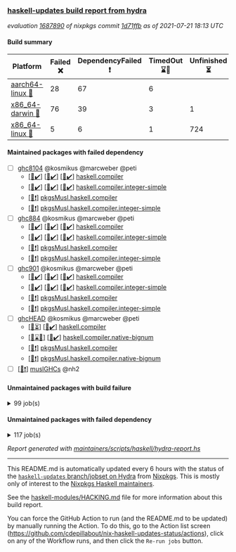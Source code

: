 ### [haskell-updates build report from hydra](https://hydra.nixos.org/jobset/nixpkgs/haskell-updates)
*evaluation [1687890](https://hydra.nixos.org/eval/1687890) of nixpkgs commit [1d71ffb](https://github.com/NixOS/nixpkgs/commits/1d71ffb1099d4fc45c5ebc5bacbf2f863c526dc8) as of 2021-07-21 18:13 UTC*
#### Build summary

 | Platform | Failed :x: | DependencyFailed :heavy_exclamation_mark: | TimedOut :hourglass::no_entry_sign: | Unfinished :hourglass_flowing_sand: | Success :heavy_check_mark: | 
 | --- | --- | --- | --- | --- | --- | 
 | [aarch64-linux :iphone:](https://hydra.nixos.org/eval/1687890?filter=.aarch64-linux) | 28 | 67 | 6 |  | 6575 | 
 | [x86_64-darwin :apple:](https://hydra.nixos.org/eval/1687890?filter=.x86_64-darwin) | 76 | 39 | 3 | 1 | 6513 | 
 | [x86_64-linux :penguin:](https://hydra.nixos.org/eval/1687890?filter=.x86_64-linux) | 5 | 6 | 1 | 724 | 5994 | 
#### Maintained packages with failed dependency
- [ ] [ghc8104](https://hydra.nixos.org/eval/1687890?filter=ghc8104) @kosmikus @marcweber @peti
  - [[:iphone::heavy_check_mark:]](https://hydra.nixos.org/build/148247291) [[:apple::heavy_check_mark:]](https://hydra.nixos.org/build/148232712) [[:penguin::heavy_check_mark:]](https://hydra.nixos.org/build/148235471) [haskell.compiler](https://hydra.nixos.org/eval/1687890?filter=haskell.compiler.ghc8104)
  - [[:iphone::heavy_check_mark:]](https://hydra.nixos.org/build/148231596) [[:apple::heavy_check_mark:]](https://hydra.nixos.org/build/148228743) [[:penguin::heavy_check_mark:]](https://hydra.nixos.org/build/148228551) [haskell.compiler.integer-simple](https://hydra.nixos.org/eval/1687890?filter=haskell.compiler.integer-simple.ghc8104)
  -   [[:penguin::heavy_exclamation_mark:]](https://hydra.nixos.org/build/148234959) [pkgsMusl.haskell.compiler](https://hydra.nixos.org/eval/1687890?filter=pkgsMusl.haskell.compiler.ghc8104)
  -   [[:penguin::heavy_exclamation_mark:]](https://hydra.nixos.org/build/148241699) [pkgsMusl.haskell.compiler.integer-simple](https://hydra.nixos.org/eval/1687890?filter=pkgsMusl.haskell.compiler.integer-simple.ghc8104)
- [ ] [ghc884](https://hydra.nixos.org/eval/1687890?filter=ghc884) @kosmikus @marcweber @peti
  - [[:iphone::heavy_check_mark:]](https://hydra.nixos.org/build/148240713) [[:apple::heavy_check_mark:]](https://hydra.nixos.org/build/148239757) [[:penguin::heavy_check_mark:]](https://hydra.nixos.org/build/148231406) [haskell.compiler](https://hydra.nixos.org/eval/1687890?filter=haskell.compiler.ghc884)
  - [[:iphone::heavy_check_mark:]](https://hydra.nixos.org/build/148240955) [[:apple::heavy_check_mark:]](https://hydra.nixos.org/build/148237372) [[:penguin::heavy_check_mark:]](https://hydra.nixos.org/build/148241749) [haskell.compiler.integer-simple](https://hydra.nixos.org/eval/1687890?filter=haskell.compiler.integer-simple.ghc884)
  -   [[:penguin::heavy_exclamation_mark:]](https://hydra.nixos.org/build/148230480) [pkgsMusl.haskell.compiler](https://hydra.nixos.org/eval/1687890?filter=pkgsMusl.haskell.compiler.ghc884)
  -   [[:penguin::heavy_exclamation_mark:]](https://hydra.nixos.org/build/148245907) [pkgsMusl.haskell.compiler.integer-simple](https://hydra.nixos.org/eval/1687890?filter=pkgsMusl.haskell.compiler.integer-simple.ghc884)
- [ ] [ghc901](https://hydra.nixos.org/eval/1687890?filter=ghc901) @kosmikus @marcweber @peti
  - [[:iphone::heavy_check_mark:]](https://hydra.nixos.org/build/148236166) [[:apple::heavy_check_mark:]](https://hydra.nixos.org/build/148231710) [[:penguin::heavy_check_mark:]](https://hydra.nixos.org/build/148230663) [haskell.compiler](https://hydra.nixos.org/eval/1687890?filter=haskell.compiler.ghc901)
  - [[:iphone::heavy_check_mark:]](https://hydra.nixos.org/build/148231675) [[:apple::heavy_check_mark:]](https://hydra.nixos.org/build/148241715) [[:penguin::heavy_check_mark:]](https://hydra.nixos.org/build/148231417) [haskell.compiler.integer-simple](https://hydra.nixos.org/eval/1687890?filter=haskell.compiler.integer-simple.ghc901)
  -   [[:penguin::heavy_exclamation_mark:]](https://hydra.nixos.org/build/148239761) [pkgsMusl.haskell.compiler](https://hydra.nixos.org/eval/1687890?filter=pkgsMusl.haskell.compiler.ghc901)
  -   [[:penguin::heavy_exclamation_mark:]](https://hydra.nixos.org/build/148228467) [pkgsMusl.haskell.compiler.integer-simple](https://hydra.nixos.org/eval/1687890?filter=pkgsMusl.haskell.compiler.integer-simple.ghc901)
- [ ] [ghcHEAD](https://hydra.nixos.org/eval/1687890?filter=ghcHEAD) @kosmikus @marcweber @peti
  - [[:apple::hourglass_flowing_sand:]](https://hydra.nixos.org/build/148234967) [[:penguin::heavy_check_mark:]](https://hydra.nixos.org/build/148236695) [haskell.compiler](https://hydra.nixos.org/eval/1687890?filter=haskell.compiler.ghcHEAD)
  - [[:apple::hourglass::no_entry_sign:]](https://hydra.nixos.org/build/148246756) [[:penguin::heavy_check_mark:]](https://hydra.nixos.org/build/148229645) [haskell.compiler.native-bignum](https://hydra.nixos.org/eval/1687890?filter=haskell.compiler.native-bignum.ghcHEAD)
  -  [[:penguin::heavy_exclamation_mark:]](https://hydra.nixos.org/build/148239191) [pkgsMusl.haskell.compiler](https://hydra.nixos.org/eval/1687890?filter=pkgsMusl.haskell.compiler.ghcHEAD)
  -  [[:penguin::heavy_exclamation_mark:]](https://hydra.nixos.org/build/148232382) [pkgsMusl.haskell.compiler.native-bignum](https://hydra.nixos.org/eval/1687890?filter=pkgsMusl.haskell.compiler.native-bignum.ghcHEAD)
- [ ] [[:penguin::heavy_exclamation_mark:]](https://hydra.nixos.org/build/148235665) [muslGHCs](https://hydra.nixos.org/eval/1687890?filter=muslGHCs) @nh2
#### Unmaintained packages with build failure
<details><summary>99 job(s) </summary>

- [ ] [[:iphone::heavy_check_mark:]](https://hydra.nixos.org/build/148243821) [[:apple::x:]](https://hydra.nixos.org/build/148237998) [[:penguin::hourglass_flowing_sand:]](https://hydra.nixos.org/build/148244578) [haskellPackages.FractalArt](https://hydra.nixos.org/eval/1687890?filter=haskellPackages.FractalArt) 
- [ ] [[:iphone::heavy_check_mark:]](https://hydra.nixos.org/build/148237257) [[:apple::x:]](https://hydra.nixos.org/build/148235041) [[:penguin::heavy_check_mark:]](https://hydra.nixos.org/build/148241038) [haskellPackages.GLHUI](https://hydra.nixos.org/eval/1687890?filter=haskellPackages.GLHUI) 
- [ ] [[:iphone::x:]](https://hydra.nixos.org/build/148242278) [[:apple::heavy_check_mark:]](https://hydra.nixos.org/build/148231743) [[:penguin::heavy_check_mark:]](https://hydra.nixos.org/build/148233832) [haskellPackages.HQu](https://hydra.nixos.org/eval/1687890?filter=haskellPackages.HQu) 
- [ ] [[:iphone::x:]](https://hydra.nixos.org/build/148236807) [[:apple::heavy_check_mark:]](https://hydra.nixos.org/build/148235321) [[:penguin::heavy_check_mark:]](https://hydra.nixos.org/build/148236130) [haskellPackages.HsASA](https://hydra.nixos.org/eval/1687890?filter=haskellPackages.HsASA) 
- [ ] [[:iphone::heavy_check_mark:]](https://hydra.nixos.org/build/148238794) [[:apple::x:]](https://hydra.nixos.org/build/148229533) [[:penguin::heavy_check_mark:]](https://hydra.nixos.org/build/148233255) [haskellPackages.JuicyPixels-extra](https://hydra.nixos.org/eval/1687890?filter=haskellPackages.JuicyPixels-extra) 
- [ ] [[:iphone::x:]](https://hydra.nixos.org/build/148241996) [[:apple::heavy_check_mark:]](https://hydra.nixos.org/build/148238694) [[:penguin::heavy_check_mark:]](https://hydra.nixos.org/build/148246650) [haskellPackages.OrderedBits](https://hydra.nixos.org/eval/1687890?filter=haskellPackages.OrderedBits) 
- [ ] [[:iphone::heavy_check_mark:]](https://hydra.nixos.org/build/148240401) [[:apple::x:]](https://hydra.nixos.org/build/148242213) [[:penguin::heavy_check_mark:]](https://hydra.nixos.org/build/148233992) [haskellPackages.SDL-image](https://hydra.nixos.org/eval/1687890?filter=haskellPackages.SDL-image) 
- [ ] [[:iphone::heavy_check_mark:]](https://hydra.nixos.org/build/148235916) [[:apple::x:]](https://hydra.nixos.org/build/148245217) [[:penguin::heavy_check_mark:]](https://hydra.nixos.org/build/148228395) [haskellPackages.SDL-mixer](https://hydra.nixos.org/eval/1687890?filter=haskellPackages.SDL-mixer) 
- [ ] [[:iphone::heavy_check_mark:]](https://hydra.nixos.org/build/148238436) [[:apple::x:]](https://hydra.nixos.org/build/148242008) [[:penguin::heavy_check_mark:]](https://hydra.nixos.org/build/148240629) [haskellPackages.SDL-ttf](https://hydra.nixos.org/eval/1687890?filter=haskellPackages.SDL-ttf) 
- [ ] [[:iphone::x:]](https://hydra.nixos.org/build/148243733) [[:apple::heavy_check_mark:]](https://hydra.nixos.org/build/148228196) [[:penguin::heavy_check_mark:]](https://hydra.nixos.org/build/148239526) [haskellPackages.accelerate-llvm](https://hydra.nixos.org/eval/1687890?filter=haskellPackages.accelerate-llvm) 
- [ ] [[:iphone::heavy_check_mark:]](https://hydra.nixos.org/build/148227308) [[:apple::x:]](https://hydra.nixos.org/build/148232803) [[:penguin::heavy_check_mark:]](https://hydra.nixos.org/build/148242447) [haskellPackages.acid-state](https://hydra.nixos.org/eval/1687890?filter=haskellPackages.acid-state) 
- [ ] [[:iphone::heavy_check_mark:]](https://hydra.nixos.org/build/148242882) [[:apple::x:]](https://hydra.nixos.org/build/148232267) [[:penguin::heavy_check_mark:]](https://hydra.nixos.org/build/148229700) [haskellPackages.al](https://hydra.nixos.org/eval/1687890?filter=haskellPackages.al) 
- [ ] [[:iphone::heavy_check_mark:]](https://hydra.nixos.org/build/148232232) [[:apple::heavy_check_mark:]](https://hydra.nixos.org/build/148244579) [[:penguin::x:]](https://hydra.nixos.org/build/148243889) [haskellPackages.amazonka-ec2](https://hydra.nixos.org/eval/1687890?filter=haskellPackages.amazonka-ec2) 
- [ ] [[:iphone::heavy_check_mark:]](https://hydra.nixos.org/build/148231657) [[:apple::x:]](https://hydra.nixos.org/build/148233115) [[:penguin::heavy_check_mark:]](https://hydra.nixos.org/build/148234521) [haskellPackages.assoc-list](https://hydra.nixos.org/eval/1687890?filter=haskellPackages.assoc-list) 
- [ ] [[:iphone::heavy_check_mark:]](https://hydra.nixos.org/build/148234305) [[:apple::x:]](https://hydra.nixos.org/build/148234573) [[:penguin::heavy_check_mark:]](https://hydra.nixos.org/build/148232604) [haskellPackages.assoc-listlike](https://hydra.nixos.org/eval/1687890?filter=haskellPackages.assoc-listlike) 
- [ ] [[:iphone::heavy_check_mark:]](https://hydra.nixos.org/build/148233864) [[:apple::x:]](https://hydra.nixos.org/build/148243347) [[:penguin::heavy_check_mark:]](https://hydra.nixos.org/build/148243816) [haskellPackages.ats-format](https://hydra.nixos.org/eval/1687890?filter=haskellPackages.ats-format) 
- [ ] [[:iphone::heavy_check_mark:]](https://hydra.nixos.org/build/148240997) [[:apple::x:]](https://hydra.nixos.org/build/148245904) [[:penguin::heavy_check_mark:]](https://hydra.nixos.org/build/148243631) [haskellPackages.aws-cloudfront-signed-cookies](https://hydra.nixos.org/eval/1687890?filter=haskellPackages.aws-cloudfront-signed-cookies) 
- [ ] [[:iphone::x:]](https://hydra.nixos.org/build/148236763) [[:apple::heavy_check_mark:]](https://hydra.nixos.org/build/148228396) [[:penguin::heavy_check_mark:]](https://hydra.nixos.org/build/148237796) [haskellPackages.basic-cpuid](https://hydra.nixos.org/eval/1687890?filter=haskellPackages.basic-cpuid) 
- [ ] [[:iphone::heavy_check_mark:]](https://hydra.nixos.org/build/148236008) [[:apple::x:]](https://hydra.nixos.org/build/148237177) [[:penguin::heavy_check_mark:]](https://hydra.nixos.org/build/148246401) [haskellPackages.bindings-parport](https://hydra.nixos.org/eval/1687890?filter=haskellPackages.bindings-parport) 
- [ ] [[:iphone::heavy_check_mark:]](https://hydra.nixos.org/build/148244065) [[:apple::x:]](https://hydra.nixos.org/build/148227760) [[:penguin::heavy_check_mark:]](https://hydra.nixos.org/build/148232341) [haskellPackages.blas-hs](https://hydra.nixos.org/eval/1687890?filter=haskellPackages.blas-hs) 
- [ ] [[:iphone::heavy_check_mark:]](https://hydra.nixos.org/build/148246583) [[:apple::x:]](https://hydra.nixos.org/build/148240704) [[:penguin::heavy_check_mark:]](https://hydra.nixos.org/build/148231930) [haskellPackages.btrfs](https://hydra.nixos.org/eval/1687890?filter=haskellPackages.btrfs) 
- [ ] [[:iphone::heavy_check_mark:]](https://hydra.nixos.org/build/148269938) [[:apple::x:]](https://hydra.nixos.org/build/148270184) [[:penguin::hourglass_flowing_sand:]](https://hydra.nixos.org/build/148269846) [haskellPackages.c2hsc](https://hydra.nixos.org/eval/1687890?filter=haskellPackages.c2hsc) 
- [ ] [[:iphone::heavy_check_mark:]](https://hydra.nixos.org/build/148231699) [[:apple::x:]](https://hydra.nixos.org/build/148227473) [[:penguin::heavy_check_mark:]](https://hydra.nixos.org/build/148232422) [haskellPackages.cas-store](https://hydra.nixos.org/eval/1687890?filter=haskellPackages.cas-store) 
- [ ] [[:iphone::heavy_check_mark:]](https://hydra.nixos.org/build/148227959) [[:apple::x:]](https://hydra.nixos.org/build/148246363) [[:penguin::heavy_check_mark:]](https://hydra.nixos.org/build/148230964) [haskellPackages.chiphunk](https://hydra.nixos.org/eval/1687890?filter=haskellPackages.chiphunk) 
- [ ] [[:iphone::heavy_check_mark:]](https://hydra.nixos.org/build/148244495) [[:apple::x:]](https://hydra.nixos.org/build/148237879) [[:penguin::heavy_check_mark:]](https://hydra.nixos.org/build/148229593) [haskellPackages.discount](https://hydra.nixos.org/eval/1687890?filter=haskellPackages.discount) 
- [ ] [[:iphone::heavy_check_mark:]](https://hydra.nixos.org/build/148231027) [[:apple::x:]](https://hydra.nixos.org/build/148235123) [[:penguin::heavy_check_mark:]](https://hydra.nixos.org/build/148235965) [haskellPackages.diskhash](https://hydra.nixos.org/eval/1687890?filter=haskellPackages.diskhash) 
- [ ] [[:iphone::x:]](https://hydra.nixos.org/build/148235968) [[:apple::heavy_check_mark:]](https://hydra.nixos.org/build/148237016) [[:penguin::heavy_check_mark:]](https://hydra.nixos.org/build/148231320) [haskellPackages.dormouse-uri](https://hydra.nixos.org/eval/1687890?filter=haskellPackages.dormouse-uri) 
- [ ] [[:iphone::heavy_check_mark:]](https://hydra.nixos.org/build/148227577) [[:apple::x:]](https://hydra.nixos.org/build/148239816) [[:penguin::heavy_check_mark:]](https://hydra.nixos.org/build/148229879) [haskellPackages.dsv](https://hydra.nixos.org/eval/1687890?filter=haskellPackages.dsv) 
- [ ] [[:iphone::x:]](https://hydra.nixos.org/build/148243148) [[:apple::x:]](https://hydra.nixos.org/build/148238078) [[:penguin::heavy_check_mark:]](https://hydra.nixos.org/build/148237767) [haskellPackages.easytensor](https://hydra.nixos.org/eval/1687890?filter=haskellPackages.easytensor) 
- [ ] [[:iphone::x:]](https://hydra.nixos.org/build/148246716) [[:apple::heavy_check_mark:]](https://hydra.nixos.org/build/148228962) [[:penguin::heavy_check_mark:]](https://hydra.nixos.org/build/148234157) [haskellPackages.env-extra](https://hydra.nixos.org/eval/1687890?filter=haskellPackages.env-extra) 
- [ ] [[:iphone::heavy_check_mark:]](https://hydra.nixos.org/build/148236146) [[:apple::x:]](https://hydra.nixos.org/build/148236637) [[:penguin::hourglass_flowing_sand:]](https://hydra.nixos.org/build/148246293) [haskellPackages.epub-tools](https://hydra.nixos.org/eval/1687890?filter=haskellPackages.epub-tools) 
- [ ] [[:iphone::heavy_check_mark:]](https://hydra.nixos.org/build/148231224) [[:apple::x:]](https://hydra.nixos.org/build/148227817) [[:penguin::heavy_check_mark:]](https://hydra.nixos.org/build/148245785) [haskellPackages.exinst](https://hydra.nixos.org/eval/1687890?filter=haskellPackages.exinst) 
- [ ] [[:iphone::heavy_check_mark:]](https://hydra.nixos.org/build/148236131) [[:apple::x:]](https://hydra.nixos.org/build/148243022) [[:penguin::heavy_check_mark:]](https://hydra.nixos.org/build/148245369) [haskellPackages.float128](https://hydra.nixos.org/eval/1687890?filter=haskellPackages.float128) 
- [ ] [[:iphone::x:]](https://hydra.nixos.org/build/148246500) [[:apple::heavy_check_mark:]](https://hydra.nixos.org/build/148245008) [[:penguin::heavy_check_mark:]](https://hydra.nixos.org/build/148243111) [haskellPackages.freetype2](https://hydra.nixos.org/eval/1687890?filter=haskellPackages.freetype2) 
- [ ] [[:iphone::heavy_check_mark:]](https://hydra.nixos.org/build/148234737) [[:apple::x:]](https://hydra.nixos.org/build/148236256) [[:penguin::heavy_check_mark:]](https://hydra.nixos.org/build/148246010) [haskellPackages.fuzzytime](https://hydra.nixos.org/eval/1687890?filter=haskellPackages.fuzzytime) 
- [ ] [[:iphone::x:]](https://hydra.nixos.org/build/148241386) [[:apple::heavy_check_mark:]](https://hydra.nixos.org/build/148229224) [[:penguin::heavy_check_mark:]](https://hydra.nixos.org/build/148233983) [haskellPackages.geomancy](https://hydra.nixos.org/eval/1687890?filter=haskellPackages.geomancy) 
- [ ] [[:iphone::x:]](https://hydra.nixos.org/build/148245633) [[:apple::heavy_check_mark:]](https://hydra.nixos.org/build/148245131) [[:penguin::heavy_check_mark:]](https://hydra.nixos.org/build/148230104) [haskellPackages.ghc-prof](https://hydra.nixos.org/eval/1687890?filter=haskellPackages.ghc-prof) 
- [ ] [[:iphone::heavy_check_mark:]](https://hydra.nixos.org/build/148242107) [[:apple::x:]](https://hydra.nixos.org/build/148242708) [[:penguin::heavy_check_mark:]](https://hydra.nixos.org/build/148241522) [haskellPackages.gi-gdkx11](https://hydra.nixos.org/eval/1687890?filter=haskellPackages.gi-gdkx11) 
- [ ] [[:iphone::x:]](https://hydra.nixos.org/build/148233070) [[:penguin::heavy_check_mark:]](https://hydra.nixos.org/build/148231901) [haskellPackages.gnome-keyring](https://hydra.nixos.org/eval/1687890?filter=haskellPackages.gnome-keyring) 
- [ ] [[:apple::x:]](https://hydra.nixos.org/build/148241309) [haskellPackages.gtk-mac-integration](https://hydra.nixos.org/eval/1687890?filter=haskellPackages.gtk-mac-integration) 
- [ ] [[:iphone::heavy_exclamation_mark:]](https://hydra.nixos.org/build/148237975) [[:apple::x:]](https://hydra.nixos.org/build/148246678) [[:penguin::heavy_check_mark:]](https://hydra.nixos.org/build/148238399) [haskellPackages.gtk-traymanager](https://hydra.nixos.org/eval/1687890?filter=haskellPackages.gtk-traymanager) 
- [ ] [[:iphone::x:]](https://hydra.nixos.org/build/148232522) [[:apple::heavy_check_mark:]](https://hydra.nixos.org/build/148234850) [[:penguin::heavy_check_mark:]](https://hydra.nixos.org/build/148247247) [haskellPackages.gtk2hs-buildtools](https://hydra.nixos.org/eval/1687890?filter=haskellPackages.gtk2hs-buildtools) 
- [ ] [[:iphone::heavy_check_mark:]](https://hydra.nixos.org/build/148229088) [[:apple::x:]](https://hydra.nixos.org/build/148238099) [[:penguin::hourglass_flowing_sand:]](https://hydra.nixos.org/build/148247001) [haskellPackages.hamid](https://hydra.nixos.org/eval/1687890?filter=haskellPackages.hamid) 
- [ ] [[:iphone::x:]](https://hydra.nixos.org/build/148233422) [[:apple::x:]](https://hydra.nixos.org/build/148242119) [[:penguin::x:]](https://hydra.nixos.org/build/148240147) [haskellPackages.hedgehog-optics](https://hydra.nixos.org/eval/1687890?filter=haskellPackages.hedgehog-optics) 
- [ ] [[:iphone::heavy_check_mark:]](https://hydra.nixos.org/build/148245203) [[:apple::x:]](https://hydra.nixos.org/build/148236081) [[:penguin::heavy_check_mark:]](https://hydra.nixos.org/build/148235331) [haskellPackages.hid](https://hydra.nixos.org/eval/1687890?filter=haskellPackages.hid) 
- [ ] [[:iphone::heavy_check_mark:]](https://hydra.nixos.org/build/148238296) [[:apple::x:]](https://hydra.nixos.org/build/148245317) [[:penguin::heavy_check_mark:]](https://hydra.nixos.org/build/148232446) [haskellPackages.higher-leveldb](https://hydra.nixos.org/eval/1687890?filter=haskellPackages.higher-leveldb) 
- [ ] [[:iphone::heavy_check_mark:]](https://hydra.nixos.org/build/148235296) [[:apple::x:]](https://hydra.nixos.org/build/148246375) [[:penguin::heavy_check_mark:]](https://hydra.nixos.org/build/148236048) [haskellPackages.highlight](https://hydra.nixos.org/eval/1687890?filter=haskellPackages.highlight) 
- [ ] [[:iphone::heavy_check_mark:]](https://hydra.nixos.org/build/148238523) [[:apple::x:]](https://hydra.nixos.org/build/148231773) [[:penguin::heavy_check_mark:]](https://hydra.nixos.org/build/148242970) [haskellPackages.hmatrix-morpheus](https://hydra.nixos.org/eval/1687890?filter=haskellPackages.hmatrix-morpheus) 
- [ ] [[:iphone::heavy_check_mark:]](https://hydra.nixos.org/build/148243578) [[:apple::x:]](https://hydra.nixos.org/build/148231990) [[:penguin::heavy_check_mark:]](https://hydra.nixos.org/build/148240520) [haskellPackages.hmidi](https://hydra.nixos.org/eval/1687890?filter=haskellPackages.hmidi) 
- [ ] [[:iphone::x:]](https://hydra.nixos.org/build/148238930) [[:apple::heavy_check_mark:]](https://hydra.nixos.org/build/148229016) [[:penguin::heavy_check_mark:]](https://hydra.nixos.org/build/148240905) [haskellPackages.hq](https://hydra.nixos.org/eval/1687890?filter=haskellPackages.hq) 
- [ ] [[:iphone::heavy_check_mark:]](https://hydra.nixos.org/build/148228096) [[:apple::x:]](https://hydra.nixos.org/build/148233217) [[:penguin::heavy_check_mark:]](https://hydra.nixos.org/build/148241545) [haskellPackages.hs](https://hydra.nixos.org/eval/1687890?filter=haskellPackages.hs) 
- [ ] [[:iphone::x:]](https://hydra.nixos.org/build/148234863) [[:apple::x:]](https://hydra.nixos.org/build/148234568) [[:penguin::x:]](https://hydra.nixos.org/build/148243305) [haskellPackages.hs-aws-lambda](https://hydra.nixos.org/eval/1687890?filter=haskellPackages.hs-aws-lambda) 
- [ ] [[:iphone::heavy_check_mark:]](https://hydra.nixos.org/build/148240165) [[:apple::x:]](https://hydra.nixos.org/build/148237847) [[:penguin::heavy_check_mark:]](https://hydra.nixos.org/build/148229293) [haskellPackages.hsshellscript](https://hydra.nixos.org/eval/1687890?filter=haskellPackages.hsshellscript) 
- [ ] [[:iphone::heavy_check_mark:]](https://hydra.nixos.org/build/148243418) [[:apple::x:]](https://hydra.nixos.org/build/148236693) [[:penguin::heavy_check_mark:]](https://hydra.nixos.org/build/148232200) [haskellPackages.hssourceinfo](https://hydra.nixos.org/eval/1687890?filter=haskellPackages.hssourceinfo) 
- [ ] [[:iphone::heavy_check_mark:]](https://hydra.nixos.org/build/148228654) [[:apple::x:]](https://hydra.nixos.org/build/148234578) [[:penguin::heavy_check_mark:]](https://hydra.nixos.org/build/148235608) [haskellPackages.huckleberry](https://hydra.nixos.org/eval/1687890?filter=haskellPackages.huckleberry) 
- [ ] [[:iphone::heavy_check_mark:]](https://hydra.nixos.org/build/148270156) [[:apple::x:]](https://hydra.nixos.org/build/148270116) [[:penguin::hourglass_flowing_sand:]](https://hydra.nixos.org/build/148270186) [haskellPackages.interval-algebra](https://hydra.nixos.org/eval/1687890?filter=haskellPackages.interval-algebra) 
- [ ] [[:iphone::heavy_check_mark:]](https://hydra.nixos.org/build/148245983) [[:apple::x:]](https://hydra.nixos.org/build/148230561) [[:penguin::hourglass_flowing_sand:]](https://hydra.nixos.org/build/148245089) [haskellPackages.ipcvar](https://hydra.nixos.org/eval/1687890?filter=haskellPackages.ipcvar) 
- [ ] [[:iphone::heavy_check_mark:]](https://hydra.nixos.org/build/148235574) [[:apple::x:]](https://hydra.nixos.org/build/148244146) [[:penguin::heavy_check_mark:]](https://hydra.nixos.org/build/148231129) [haskellPackages.junit-xml](https://hydra.nixos.org/eval/1687890?filter=haskellPackages.junit-xml) 
- [ ] [[:iphone::heavy_check_mark:]](https://hydra.nixos.org/build/148232819) [[:apple::x:]](https://hydra.nixos.org/build/148240214) [[:penguin::heavy_check_mark:]](https://hydra.nixos.org/build/148228787) [haskellPackages.keep-alive](https://hydra.nixos.org/eval/1687890?filter=haskellPackages.keep-alive) 
- [ ] [[:iphone::heavy_check_mark:]](https://hydra.nixos.org/build/148246686) [[:apple::x:]](https://hydra.nixos.org/build/148242876) [[:penguin::heavy_check_mark:]](https://hydra.nixos.org/build/148236581) [haskellPackages.leveldb-haskell-fork](https://hydra.nixos.org/eval/1687890?filter=haskellPackages.leveldb-haskell-fork) 
- [ ] [[:iphone::x:]](https://hydra.nixos.org/build/148229015) [[:apple::heavy_check_mark:]](https://hydra.nixos.org/build/148245179) [[:penguin::heavy_check_mark:]](https://hydra.nixos.org/build/148240521) [haskellPackages.libBF](https://hydra.nixos.org/eval/1687890?filter=haskellPackages.libBF) 
- [ ] [[:iphone::heavy_check_mark:]](https://hydra.nixos.org/build/148231917) [[:apple::x:]](https://hydra.nixos.org/build/148241617) [[:penguin::hourglass_flowing_sand:]](https://hydra.nixos.org/build/148244740) [haskellPackages.loc](https://hydra.nixos.org/eval/1687890?filter=haskellPackages.loc) 
- [ ] [[:iphone::x:]](https://hydra.nixos.org/build/148238465) [[:apple::heavy_check_mark:]](https://hydra.nixos.org/build/148227621) [[:penguin::heavy_check_mark:]](https://hydra.nixos.org/build/148238342) [haskellPackages.long-double](https://hydra.nixos.org/eval/1687890?filter=haskellPackages.long-double) 
- [ ] [[:iphone::heavy_check_mark:]](https://hydra.nixos.org/build/148244280) [[:apple::x:]](https://hydra.nixos.org/build/148235307) [[:penguin::heavy_check_mark:]](https://hydra.nixos.org/build/148243532) [haskellPackages.mediawiki2latex](https://hydra.nixos.org/eval/1687890?filter=haskellPackages.mediawiki2latex) 
- [ ] [[:iphone::heavy_check_mark:]](https://hydra.nixos.org/build/148237019) [[:apple::x:]](https://hydra.nixos.org/build/148234013) [[:penguin::heavy_check_mark:]](https://hydra.nixos.org/build/148242536) [haskellPackages.mercury-api](https://hydra.nixos.org/eval/1687890?filter=haskellPackages.mercury-api) 
- [ ] [[:iphone::heavy_check_mark:]](https://hydra.nixos.org/build/148246309) [[:apple::x:]](https://hydra.nixos.org/build/148247004) [[:penguin::heavy_check_mark:]](https://hydra.nixos.org/build/148243051) [haskellPackages.nano-cryptr](https://hydra.nixos.org/eval/1687890?filter=haskellPackages.nano-cryptr) 
- [ ] [[:iphone::x:]](https://hydra.nixos.org/build/148246971) [[:apple::x:]](https://hydra.nixos.org/build/148230283) [[:penguin::x:]](https://hydra.nixos.org/build/148240686) [haskellPackages.nat-optics](https://hydra.nixos.org/eval/1687890?filter=haskellPackages.nat-optics) 
- [ ] [[:iphone::x:]](https://hydra.nixos.org/build/148239053) [[:apple::heavy_check_mark:]](https://hydra.nixos.org/build/148231608) [[:penguin::heavy_check_mark:]](https://hydra.nixos.org/build/148241200) [haskellPackages.nlopt-haskell](https://hydra.nixos.org/eval/1687890?filter=haskellPackages.nlopt-haskell) 
- [ ] [[:iphone::heavy_check_mark:]](https://hydra.nixos.org/build/148227420) [[:apple::x:]](https://hydra.nixos.org/build/148243011) [[:penguin::heavy_check_mark:]](https://hydra.nixos.org/build/148244781) [haskellPackages.opencv](https://hydra.nixos.org/eval/1687890?filter=haskellPackages.opencv) 
- [ ] [[:iphone::x:]](https://hydra.nixos.org/build/148245936) [[:apple::x:]](https://hydra.nixos.org/build/148231995) [[:penguin::x:]](https://hydra.nixos.org/build/148241999) [haskellPackages.parser-unbiased-choice-monad-embedding](https://hydra.nixos.org/eval/1687890?filter=haskellPackages.parser-unbiased-choice-monad-embedding) 
- [ ] [[:iphone::heavy_check_mark:]](https://hydra.nixos.org/build/148247259) [[:apple::x:]](https://hydra.nixos.org/build/148239887) [[:penguin::heavy_check_mark:]](https://hydra.nixos.org/build/148237364) [haskellPackages.persistent-pagination](https://hydra.nixos.org/eval/1687890?filter=haskellPackages.persistent-pagination) 
- [ ] [[:iphone::x:]](https://hydra.nixos.org/build/148242709) [[:apple::heavy_check_mark:]](https://hydra.nixos.org/build/148233693) [[:penguin::heavy_check_mark:]](https://hydra.nixos.org/build/148231765) [haskellPackages.picosat](https://hydra.nixos.org/eval/1687890?filter=haskellPackages.picosat) 
- [ ] [[:iphone::heavy_check_mark:]](https://hydra.nixos.org/build/148228774) [[:apple::x:]](https://hydra.nixos.org/build/148230376) [[:penguin::heavy_check_mark:]](https://hydra.nixos.org/build/148237659) [haskellPackages.ping-wrapper](https://hydra.nixos.org/eval/1687890?filter=haskellPackages.ping-wrapper) 
- [ ] [[:iphone::heavy_check_mark:]](https://hydra.nixos.org/build/148234789) [[:apple::x:]](https://hydra.nixos.org/build/148240479) [[:penguin::heavy_check_mark:]](https://hydra.nixos.org/build/148235538) [haskellPackages.pipes-zlib](https://hydra.nixos.org/eval/1687890?filter=haskellPackages.pipes-zlib) 
- [ ] [[:iphone::heavy_check_mark:]](https://hydra.nixos.org/build/148235249) [[:apple::x:]](https://hydra.nixos.org/build/148233286) [[:penguin::heavy_check_mark:]](https://hydra.nixos.org/build/148231193) [haskellPackages.posix-socket](https://hydra.nixos.org/eval/1687890?filter=haskellPackages.posix-socket) 
- [ ] [[:iphone::heavy_check_mark:]](https://hydra.nixos.org/build/148238989) [[:apple::x:]](https://hydra.nixos.org/build/148238349) [[:penguin::heavy_check_mark:]](https://hydra.nixos.org/build/148239925) [haskellPackages.posix-timer](https://hydra.nixos.org/eval/1687890?filter=haskellPackages.posix-timer) 
- [ ] [[:iphone::x:]](https://hydra.nixos.org/build/148269947) [[:apple::x:]](https://hydra.nixos.org/build/148270220) [[:penguin::hourglass_flowing_sand:]](https://hydra.nixos.org/build/148270025) [haskellPackages.procex](https://hydra.nixos.org/eval/1687890?filter=haskellPackages.procex) 
- [ ] [[:iphone::heavy_check_mark:]](https://hydra.nixos.org/build/148228532) [[:apple::x:]](https://hydra.nixos.org/build/148236019) [[:penguin::heavy_check_mark:]](https://hydra.nixos.org/build/148236304) [haskellPackages.pthread](https://hydra.nixos.org/eval/1687890?filter=haskellPackages.pthread) 
- [ ] [[:iphone::x:]](https://hydra.nixos.org/build/148233933) [[:apple::heavy_check_mark:]](https://hydra.nixos.org/build/148245851) [[:penguin::heavy_check_mark:]](https://hydra.nixos.org/build/148234701) [haskellPackages.ptr-poker](https://hydra.nixos.org/eval/1687890?filter=haskellPackages.ptr-poker) 
- [ ] [[:iphone::heavy_check_mark:]](https://hydra.nixos.org/build/148234633) [[:apple::x:]](https://hydra.nixos.org/build/148230473) [[:penguin::heavy_check_mark:]](https://hydra.nixos.org/build/148240855) [haskellPackages.ranged-list](https://hydra.nixos.org/eval/1687890?filter=haskellPackages.ranged-list) 
- [ ] [[:iphone::heavy_check_mark:]](https://hydra.nixos.org/build/148270151) [[:apple::x:]](https://hydra.nixos.org/build/148269894) [[:penguin::hourglass_flowing_sand:]](https://hydra.nixos.org/build/148269862) [haskellPackages.sandwich-webdriver](https://hydra.nixos.org/eval/1687890?filter=haskellPackages.sandwich-webdriver) 
- [ ] [[:iphone::heavy_check_mark:]](https://hydra.nixos.org/build/148243605) [[:apple::x:]](https://hydra.nixos.org/build/148239192) [[:penguin::heavy_check_mark:]](https://hydra.nixos.org/build/148227569) [haskellPackages.sdp](https://hydra.nixos.org/eval/1687890?filter=haskellPackages.sdp) 
- [ ] [[:iphone::heavy_check_mark:]](https://hydra.nixos.org/build/148235134) [[:apple::x:]](https://hydra.nixos.org/build/148242511) [[:penguin::heavy_check_mark:]](https://hydra.nixos.org/build/148231019) [haskellPackages.select](https://hydra.nixos.org/eval/1687890?filter=haskellPackages.select) 
- [ ] [[:iphone::heavy_check_mark:]](https://hydra.nixos.org/build/148235805) [[:apple::x:]](https://hydra.nixos.org/build/148231427) [[:penguin::heavy_check_mark:]](https://hydra.nixos.org/build/148246350) [haskellPackages.sequence-formats](https://hydra.nixos.org/eval/1687890?filter=haskellPackages.sequence-formats) 
- [ ] [[:iphone::heavy_check_mark:]](https://hydra.nixos.org/build/148246318) [[:apple::x:]](https://hydra.nixos.org/build/148237779) [[:penguin::heavy_check_mark:]](https://hydra.nixos.org/build/148242540) [haskellPackages.shared-memory](https://hydra.nixos.org/eval/1687890?filter=haskellPackages.shared-memory) 
- [ ] [[:iphone::heavy_check_mark:]](https://hydra.nixos.org/build/148238192) [[:apple::x:]](https://hydra.nixos.org/build/148233238) [[:penguin::heavy_check_mark:]](https://hydra.nixos.org/build/148235276) [haskellPackages.sysinfo](https://hydra.nixos.org/eval/1687890?filter=haskellPackages.sysinfo) 
- [ ] [[:iphone::heavy_check_mark:]](https://hydra.nixos.org/build/148239479) [[:apple::x:]](https://hydra.nixos.org/build/148239749) [[:penguin::heavy_check_mark:]](https://hydra.nixos.org/build/148233722) [haskellPackages.tailfile-hinotify](https://hydra.nixos.org/eval/1687890?filter=haskellPackages.tailfile-hinotify) 
- [ ] [[:iphone::heavy_check_mark:]](https://hydra.nixos.org/build/148247265) [[:apple::x:]](https://hydra.nixos.org/build/148243629) [[:penguin::heavy_check_mark:]](https://hydra.nixos.org/build/148242998) [haskellPackages.thyme](https://hydra.nixos.org/eval/1687890?filter=haskellPackages.thyme) 
- [ ] [[:iphone::x:]](https://hydra.nixos.org/build/148247024) [[:apple::heavy_check_mark:]](https://hydra.nixos.org/build/148234781) [[:penguin::heavy_check_mark:]](https://hydra.nixos.org/build/148242359) [haskellPackages.type-natural](https://hydra.nixos.org/eval/1687890?filter=haskellPackages.type-natural) 
- [ ] [[:iphone::heavy_check_mark:]](https://hydra.nixos.org/build/148235914) [[:apple::x:]](https://hydra.nixos.org/build/148229311) [[:penguin::heavy_check_mark:]](https://hydra.nixos.org/build/148246056) [haskellPackages.tz](https://hydra.nixos.org/eval/1687890?filter=haskellPackages.tz) 
- [ ] [[:iphone::x:]](https://hydra.nixos.org/build/148245921) [[:apple::heavy_check_mark:]](https://hydra.nixos.org/build/148238385) [[:penguin::heavy_check_mark:]](https://hydra.nixos.org/build/148246301) [haskellPackages.unicode-properties](https://hydra.nixos.org/eval/1687890?filter=haskellPackages.unicode-properties) 
- [ ] [[:iphone::x:]](https://hydra.nixos.org/build/148245249) [[:apple::heavy_check_mark:]](https://hydra.nixos.org/build/148240881) [[:penguin::heavy_check_mark:]](https://hydra.nixos.org/build/148236828) [haskellPackages.wiringPi](https://hydra.nixos.org/eval/1687890?filter=haskellPackages.wiringPi) 
- [ ] [[:iphone::heavy_check_mark:]](https://hydra.nixos.org/build/148238663) [[:apple::x:]](https://hydra.nixos.org/build/148233226) [[:penguin::heavy_check_mark:]](https://hydra.nixos.org/build/148236688) [tests.haskell.writers](https://hydra.nixos.org/eval/1687890?filter=tests.haskell.writers) 
- [ ] [[:iphone::x:]](https://hydra.nixos.org/build/148228756) [[:apple::heavy_check_mark:]](https://hydra.nixos.org/build/148230669) [[:penguin::heavy_check_mark:]](https://hydra.nixos.org/build/148235727) [haskellPackages.x86-64bit](https://hydra.nixos.org/eval/1687890?filter=haskellPackages.x86-64bit) 
- [ ] [[:iphone::heavy_check_mark:]](https://hydra.nixos.org/build/148232176) [[:apple::x:]](https://hydra.nixos.org/build/148244895) [[:penguin::hourglass_flowing_sand:]](https://hydra.nixos.org/build/148245167) [haskellPackages.xmonad-utils](https://hydra.nixos.org/eval/1687890?filter=haskellPackages.xmonad-utils) 
- [ ] [[:iphone::heavy_check_mark:]](https://hydra.nixos.org/build/148243550) [[:apple::x:]](https://hydra.nixos.org/build/148231152) [[:penguin::heavy_check_mark:]](https://hydra.nixos.org/build/148246576) [haskellPackages.yoga](https://hydra.nixos.org/eval/1687890?filter=haskellPackages.yoga) 
- [ ] [[:iphone::heavy_check_mark:]](https://hydra.nixos.org/build/148237191) [[:apple::x:]](https://hydra.nixos.org/build/148232654) [[:penguin::heavy_check_mark:]](https://hydra.nixos.org/build/148229947) [haskellPackages.zip](https://hydra.nixos.org/eval/1687890?filter=haskellPackages.zip) 
- [ ] [[:iphone::heavy_check_mark:]](https://hydra.nixos.org/build/148238801) [[:apple::x:]](https://hydra.nixos.org/build/148246543) [[:penguin::heavy_check_mark:]](https://hydra.nixos.org/build/148238750) [haskellPackages.zot](https://hydra.nixos.org/eval/1687890?filter=haskellPackages.zot) 
- [ ] [[:iphone::heavy_check_mark:]](https://hydra.nixos.org/build/148239605) [[:apple::x:]](https://hydra.nixos.org/build/148229363) [[:penguin::heavy_check_mark:]](https://hydra.nixos.org/build/148228829) [haskellPackages.zxcvbn-c](https://hydra.nixos.org/eval/1687890?filter=haskellPackages.zxcvbn-c) 
</details>

#### Unmaintained packages with failed dependency
<details><summary>117 job(s) </summary>

- [ ] [[:iphone::heavy_exclamation_mark:]](https://hydra.nixos.org/build/148233037) [[:apple::heavy_check_mark:]](https://hydra.nixos.org/build/148232406) [[:penguin::heavy_check_mark:]](https://hydra.nixos.org/build/148239901) [haskellPackages.Chart-cairo](https://hydra.nixos.org/eval/1687890?filter=haskellPackages.Chart-cairo) 
- [ ] [[:iphone::heavy_exclamation_mark:]](https://hydra.nixos.org/build/148237795) [[:apple::heavy_check_mark:]](https://hydra.nixos.org/build/148244321) [[:penguin::heavy_check_mark:]](https://hydra.nixos.org/build/148238708) [haskellPackages.Chart-gtk](https://hydra.nixos.org/eval/1687890?filter=haskellPackages.Chart-gtk) 
- [ ] [[:iphone::heavy_exclamation_mark:]](https://hydra.nixos.org/build/148244720) [[:apple::heavy_check_mark:]](https://hydra.nixos.org/build/148241944) [[:penguin::heavy_check_mark:]](https://hydra.nixos.org/build/148243573) [haskellPackages.Chart-gtk3](https://hydra.nixos.org/eval/1687890?filter=haskellPackages.Chart-gtk3) 
- [ ] [[:iphone::heavy_exclamation_mark:]](https://hydra.nixos.org/build/148245347) [[:apple::heavy_check_mark:]](https://hydra.nixos.org/build/148240143) [[:penguin::heavy_check_mark:]](https://hydra.nixos.org/build/148233836) [haskellPackages.Chart-tests](https://hydra.nixos.org/eval/1687890?filter=haskellPackages.Chart-tests) 
- [ ] [[:iphone::heavy_exclamation_mark:]](https://hydra.nixos.org/build/148236516) [[:apple::heavy_check_mark:]](https://hydra.nixos.org/build/148233560) [[:penguin::heavy_check_mark:]](https://hydra.nixos.org/build/148232707) [haskellPackages.GtkTV](https://hydra.nixos.org/eval/1687890?filter=haskellPackages.GtkTV) 
- [ ] [[:iphone::heavy_exclamation_mark:]](https://hydra.nixos.org/build/148247253) [[:apple::heavy_check_mark:]](https://hydra.nixos.org/build/148233625) [[:penguin::heavy_check_mark:]](https://hydra.nixos.org/build/148238383) [haskellPackages.MissingK](https://hydra.nixos.org/eval/1687890?filter=haskellPackages.MissingK) 
- [ ] [[:iphone::heavy_exclamation_mark:]](https://hydra.nixos.org/build/148247202) [[:apple::heavy_check_mark:]](https://hydra.nixos.org/build/148233894) [[:penguin::heavy_check_mark:]](https://hydra.nixos.org/build/148238434) [haskellPackages.PrimitiveArray](https://hydra.nixos.org/eval/1687890?filter=haskellPackages.PrimitiveArray) 
- [ ] [[:iphone::heavy_exclamation_mark:]](https://hydra.nixos.org/build/148241289) [[:apple::heavy_check_mark:]](https://hydra.nixos.org/build/148236804) [[:penguin::heavy_check_mark:]](https://hydra.nixos.org/build/148235765) [haskellPackages.aivika-experiment-cairo](https://hydra.nixos.org/eval/1687890?filter=haskellPackages.aivika-experiment-cairo) 
- [ ] [[:iphone::heavy_check_mark:]](https://hydra.nixos.org/build/148245788) [[:apple::heavy_exclamation_mark:]](https://hydra.nixos.org/build/148238520) [[:penguin::heavy_check_mark:]](https://hydra.nixos.org/build/148241825) [haskellPackages.antiope-es](https://hydra.nixos.org/eval/1687890?filter=haskellPackages.antiope-es) 
- [ ] [[:iphone::heavy_check_mark:]](https://hydra.nixos.org/build/148231780) [[:apple::heavy_exclamation_mark:]](https://hydra.nixos.org/build/148245506) [[:penguin::heavy_check_mark:]](https://hydra.nixos.org/build/148236933) [haskellPackages.bindings-portaudio](https://hydra.nixos.org/eval/1687890?filter=haskellPackages.bindings-portaudio) 
- [ ] [bustle](https://hydra.nixos.org/eval/1687890?filter=bustle) 
  - [[:iphone::heavy_exclamation_mark:]](https://hydra.nixos.org/build/148235415) [[:penguin::heavy_check_mark:]](https://hydra.nixos.org/build/148244683) [toplevel](https://hydra.nixos.org/eval/1687890?filter=bustle)
  - [[:iphone::heavy_exclamation_mark:]](https://hydra.nixos.org/build/148232303) [[:penguin::heavy_check_mark:]](https://hydra.nixos.org/build/148242211) [haskellPackages](https://hydra.nixos.org/eval/1687890?filter=haskellPackages.bustle)
- [ ] [[:iphone::heavy_exclamation_mark:]](https://hydra.nixos.org/build/148247116) [[:apple::heavy_check_mark:]](https://hydra.nixos.org/build/148229507) [[:penguin::heavy_check_mark:]](https://hydra.nixos.org/build/148227780) [haskellPackages.cairo](https://hydra.nixos.org/eval/1687890?filter=haskellPackages.cairo) 
- [ ] [[:iphone::heavy_exclamation_mark:]](https://hydra.nixos.org/build/148230653) [[:apple::heavy_check_mark:]](https://hydra.nixos.org/build/148236050) [[:penguin::heavy_check_mark:]](https://hydra.nixos.org/build/148231345) [haskellPackages.cairo-appbase](https://hydra.nixos.org/eval/1687890?filter=haskellPackages.cairo-appbase) 
- [ ] [[:iphone::heavy_exclamation_mark:]](https://hydra.nixos.org/build/148246461) [[:apple::heavy_check_mark:]](https://hydra.nixos.org/build/148242852) [[:penguin::heavy_check_mark:]](https://hydra.nixos.org/build/148243841) [haskellPackages.cairo-canvas](https://hydra.nixos.org/eval/1687890?filter=haskellPackages.cairo-canvas) 
- [ ] [[:iphone::heavy_exclamation_mark:]](https://hydra.nixos.org/build/148229167) [[:apple::heavy_check_mark:]](https://hydra.nixos.org/build/148246991) [[:penguin::heavy_check_mark:]](https://hydra.nixos.org/build/148229188) [haskellPackages.diagrams-cairo](https://hydra.nixos.org/eval/1687890?filter=haskellPackages.diagrams-cairo) 
- [ ] [[:iphone::heavy_exclamation_mark:]](https://hydra.nixos.org/build/148236909) [[:apple::heavy_check_mark:]](https://hydra.nixos.org/build/148240460) [[:penguin::heavy_check_mark:]](https://hydra.nixos.org/build/148243154) [haskellPackages.dormouse-client](https://hydra.nixos.org/eval/1687890?filter=haskellPackages.dormouse-client) 
- [ ] [[:iphone::heavy_exclamation_mark:]](https://hydra.nixos.org/build/148239936) [[:apple::heavy_check_mark:]](https://hydra.nixos.org/build/148242974) [[:penguin::heavy_check_mark:]](https://hydra.nixos.org/build/148242512) [haskellPackages.dynamic-graph](https://hydra.nixos.org/eval/1687890?filter=haskellPackages.dynamic-graph) 
- [ ] [[:iphone::heavy_exclamation_mark:]](https://hydra.nixos.org/build/148236296) [[:apple::heavy_exclamation_mark:]](https://hydra.nixos.org/build/148241846) [[:penguin::heavy_check_mark:]](https://hydra.nixos.org/build/148232356) [haskellPackages.easytensor-vulkan](https://hydra.nixos.org/eval/1687890?filter=haskellPackages.easytensor-vulkan) 
- [ ] [[:iphone::heavy_check_mark:]](https://hydra.nixos.org/build/148228186) [[:apple::heavy_check_mark:]](https://hydra.nixos.org/build/148246685) [[:penguin::heavy_exclamation_mark:]](https://hydra.nixos.org/build/148231854) [haskellPackages.ec2-unikernel](https://hydra.nixos.org/eval/1687890?filter=haskellPackages.ec2-unikernel) 
- [ ] [[:iphone::heavy_check_mark:]](https://hydra.nixos.org/build/148232189) [[:apple::heavy_exclamation_mark:]](https://hydra.nixos.org/build/148236868) [[:penguin::heavy_check_mark:]](https://hydra.nixos.org/build/148244019) [haskellPackages.exinst-aeson](https://hydra.nixos.org/eval/1687890?filter=haskellPackages.exinst-aeson) 
- [ ] [[:iphone::heavy_check_mark:]](https://hydra.nixos.org/build/148245632) [[:apple::heavy_exclamation_mark:]](https://hydra.nixos.org/build/148237592) [[:penguin::heavy_check_mark:]](https://hydra.nixos.org/build/148228524) [haskellPackages.exinst-bytes](https://hydra.nixos.org/eval/1687890?filter=haskellPackages.exinst-bytes) 
- [ ] [[:iphone::heavy_check_mark:]](https://hydra.nixos.org/build/148239619) [[:apple::heavy_exclamation_mark:]](https://hydra.nixos.org/build/148238953) [[:penguin::heavy_check_mark:]](https://hydra.nixos.org/build/148230036) [haskellPackages.exinst-cereal](https://hydra.nixos.org/eval/1687890?filter=haskellPackages.exinst-cereal) 
- [ ] [[:iphone::heavy_check_mark:]](https://hydra.nixos.org/build/148247236) [[:apple::heavy_exclamation_mark:]](https://hydra.nixos.org/build/148232354) [[:penguin::hourglass_flowing_sand:]](https://hydra.nixos.org/build/148246715) [haskellPackages.exinst-serialise](https://hydra.nixos.org/eval/1687890?filter=haskellPackages.exinst-serialise) 
- [ ] [[:iphone::heavy_check_mark:]](https://hydra.nixos.org/build/148242576) [[:apple::heavy_exclamation_mark:]](https://hydra.nixos.org/build/148227891) [[:penguin::heavy_check_mark:]](https://hydra.nixos.org/build/148228390) [haskellPackages.fastparser](https://hydra.nixos.org/eval/1687890?filter=haskellPackages.fastparser) 
- [ ] [[:iphone::heavy_exclamation_mark:]](https://hydra.nixos.org/build/148227582) [[:penguin::heavy_check_mark:]](https://hydra.nixos.org/build/148235967) [haskellPackages.ghcjs-dom-hello](https://hydra.nixos.org/eval/1687890?filter=haskellPackages.ghcjs-dom-hello) 
- [ ] [[:iphone::heavy_exclamation_mark:]](https://hydra.nixos.org/build/148234941) [[:apple::heavy_check_mark:]](https://hydra.nixos.org/build/148242766) [[:penguin::heavy_check_mark:]](https://hydra.nixos.org/build/148228007) [haskellPackages.gio](https://hydra.nixos.org/eval/1687890?filter=haskellPackages.gio) 
- [ ] [[:iphone::heavy_exclamation_mark:]](https://hydra.nixos.org/build/148238992) [[:apple::heavy_check_mark:]](https://hydra.nixos.org/build/148230176) [[:penguin::heavy_check_mark:]](https://hydra.nixos.org/build/148242310) [haskellPackages.glib](https://hydra.nixos.org/eval/1687890?filter=haskellPackages.glib) 
- [ ] [[:iphone::heavy_exclamation_mark:]](https://hydra.nixos.org/build/148231719) [[:apple::heavy_check_mark:]](https://hydra.nixos.org/build/148245606) [[:penguin::heavy_check_mark:]](https://hydra.nixos.org/build/148239890) [haskellPackages.goatee-gtk](https://hydra.nixos.org/eval/1687890?filter=haskellPackages.goatee-gtk) 
- [ ] [[:iphone::heavy_exclamation_mark:]](https://hydra.nixos.org/build/148236277) [[:apple::heavy_check_mark:]](https://hydra.nixos.org/build/148237894) [[:penguin::heavy_check_mark:]](https://hydra.nixos.org/build/148245975) [haskellPackages.gtk](https://hydra.nixos.org/eval/1687890?filter=haskellPackages.gtk) 
- [ ] [[:iphone::heavy_exclamation_mark:]](https://hydra.nixos.org/build/148245588) [[:apple::heavy_check_mark:]](https://hydra.nixos.org/build/148232630) [[:penguin::heavy_check_mark:]](https://hydra.nixos.org/build/148240030) [haskellPackages.gtk-helpers](https://hydra.nixos.org/eval/1687890?filter=haskellPackages.gtk-helpers) 
- [ ] [[:iphone::heavy_exclamation_mark:]](https://hydra.nixos.org/build/148243615) [[:apple::heavy_check_mark:]](https://hydra.nixos.org/build/148238146) [[:penguin::heavy_check_mark:]](https://hydra.nixos.org/build/148229237) [haskellPackages.gtk-jsinput](https://hydra.nixos.org/eval/1687890?filter=haskellPackages.gtk-jsinput) 
- [ ] [[:iphone::heavy_exclamation_mark:]](https://hydra.nixos.org/build/148239704) [[:apple::heavy_check_mark:]](https://hydra.nixos.org/build/148233995) [[:penguin::heavy_check_mark:]](https://hydra.nixos.org/build/148240887) [haskellPackages.gtk-largeTreeStore](https://hydra.nixos.org/eval/1687890?filter=haskellPackages.gtk-largeTreeStore) 
- [ ] [[:iphone::heavy_exclamation_mark:]](https://hydra.nixos.org/build/148243840) [[:apple::heavy_check_mark:]](https://hydra.nixos.org/build/148240048) [[:penguin::heavy_check_mark:]](https://hydra.nixos.org/build/148228619) [haskellPackages.gtk-simple-list-view](https://hydra.nixos.org/eval/1687890?filter=haskellPackages.gtk-simple-list-view) 
- [ ] [[:iphone::heavy_exclamation_mark:]](https://hydra.nixos.org/build/148245682) [[:apple::heavy_check_mark:]](https://hydra.nixos.org/build/148243951) [[:penguin::heavy_check_mark:]](https://hydra.nixos.org/build/148228520) [haskellPackages.gtk-toggle-button-list](https://hydra.nixos.org/eval/1687890?filter=haskellPackages.gtk-toggle-button-list) 
- [ ] [[:iphone::heavy_exclamation_mark:]](https://hydra.nixos.org/build/148230576) [[:apple::heavy_check_mark:]](https://hydra.nixos.org/build/148231471) [[:penguin::heavy_check_mark:]](https://hydra.nixos.org/build/148232659) [haskellPackages.gtk3](https://hydra.nixos.org/eval/1687890?filter=haskellPackages.gtk3) 
- [ ] [[:iphone::heavy_exclamation_mark:]](https://hydra.nixos.org/build/148229383) [[:apple::heavy_check_mark:]](https://hydra.nixos.org/build/148243725) [[:penguin::heavy_check_mark:]](https://hydra.nixos.org/build/148232616) [haskellPackages.gtk3-helpers](https://hydra.nixos.org/eval/1687890?filter=haskellPackages.gtk3-helpers) 
- [ ] [[:iphone::heavy_exclamation_mark:]](https://hydra.nixos.org/build/148240225) [[:apple::heavy_check_mark:]](https://hydra.nixos.org/build/148246131) [[:penguin::heavy_check_mark:]](https://hydra.nixos.org/build/148230582) [haskellPackages.hXmixer](https://hydra.nixos.org/eval/1687890?filter=haskellPackages.hXmixer) 
- [ ] [[:iphone::heavy_check_mark:]](https://hydra.nixos.org/build/148229979) [[:apple::heavy_exclamation_mark:]](https://hydra.nixos.org/build/148240675) [[:penguin::heavy_check_mark:]](https://hydra.nixos.org/build/148241226) [haskellPackages.hakyll-images](https://hydra.nixos.org/eval/1687890?filter=haskellPackages.hakyll-images) 
- [ ] [hello](https://hydra.nixos.org/eval/1687890?filter=hello) 
  - [[:iphone::heavy_check_mark:]](https://hydra.nixos.org/build/148239454) [[:apple::heavy_check_mark:]](https://hydra.nixos.org/build/148238783) [[:penguin::heavy_check_mark:]](https://hydra.nixos.org/build/148246128) [haskellPackages](https://hydra.nixos.org/eval/1687890?filter=haskellPackages.hello)
  - [[:iphone::hourglass::no_entry_sign:]](https://hydra.nixos.org/build/148242384) [[:apple::heavy_exclamation_mark:]](https://hydra.nixos.org/build/148238887) [[:penguin::heavy_check_mark:]](https://hydra.nixos.org/build/148232631) [pkgsStatic.haskell.packages.integer-simple.ghc8104](https://hydra.nixos.org/eval/1687890?filter=pkgsStatic.haskell.packages.integer-simple.ghc8104.hello)
- [ ] [[:iphone::heavy_exclamation_mark:]](https://hydra.nixos.org/build/148244482) [[:apple::heavy_check_mark:]](https://hydra.nixos.org/build/148246192) [[:penguin::heavy_check_mark:]](https://hydra.nixos.org/build/148237423) [haskellPackages.helm](https://hydra.nixos.org/eval/1687890?filter=haskellPackages.helm) 
- [ ] [[:iphone::heavy_exclamation_mark:]](https://hydra.nixos.org/build/148235203) [[:apple::heavy_check_mark:]](https://hydra.nixos.org/build/148233823) [[:penguin::heavy_check_mark:]](https://hydra.nixos.org/build/148229273) [haskellPackages.hierarchical-clustering-diagrams](https://hydra.nixos.org/eval/1687890?filter=haskellPackages.hierarchical-clustering-diagrams) 
- [ ] [[:iphone::heavy_exclamation_mark:]](https://hydra.nixos.org/build/148235305) [[:apple::heavy_check_mark:]](https://hydra.nixos.org/build/148228482) [[:penguin::hourglass_flowing_sand:]](https://hydra.nixos.org/build/148244208) [haskellPackages.hmatrix-nlopt](https://hydra.nixos.org/eval/1687890?filter=haskellPackages.hmatrix-nlopt) 
- [ ] [[:iphone::heavy_exclamation_mark:]](https://hydra.nixos.org/build/148270297) [[:apple::heavy_check_mark:]](https://hydra.nixos.org/build/148269982) [[:penguin::hourglass_flowing_sand:]](https://hydra.nixos.org/build/148269923) [haskellPackages.ihaskell-charts](https://hydra.nixos.org/eval/1687890?filter=haskellPackages.ihaskell-charts) 
- [ ] [[:iphone::heavy_exclamation_mark:]](https://hydra.nixos.org/build/148270289) [[:apple::heavy_check_mark:]](https://hydra.nixos.org/build/148269864) [[:penguin::hourglass_flowing_sand:]](https://hydra.nixos.org/build/148270100) [haskellPackages.ihaskell-diagrams](https://hydra.nixos.org/eval/1687890?filter=haskellPackages.ihaskell-diagrams) 
- [ ] [[:iphone::heavy_exclamation_mark:]](https://hydra.nixos.org/build/148269913) [[:apple::heavy_check_mark:]](https://hydra.nixos.org/build/148270038) [[:penguin::hourglass_flowing_sand:]](https://hydra.nixos.org/build/148270073) [haskellPackages.ihaskell-plot](https://hydra.nixos.org/eval/1687890?filter=haskellPackages.ihaskell-plot) 
- [ ] [[:iphone::heavy_exclamation_mark:]](https://hydra.nixos.org/build/148236934) [[:apple::heavy_check_mark:]](https://hydra.nixos.org/build/148235125) [[:penguin::heavy_check_mark:]](https://hydra.nixos.org/build/148230534) [haskellPackages.indian-language-font-converter](https://hydra.nixos.org/eval/1687890?filter=haskellPackages.indian-language-font-converter) 
- [ ] [[:iphone::heavy_exclamation_mark:]](https://hydra.nixos.org/build/148244360) [[:apple::heavy_check_mark:]](https://hydra.nixos.org/build/148243948) [[:penguin::heavy_check_mark:]](https://hydra.nixos.org/build/148234243) [haskellPackages.isiz](https://hydra.nixos.org/eval/1687890?filter=haskellPackages.isiz) 
- [ ] [[:iphone::heavy_exclamation_mark:]](https://hydra.nixos.org/build/148236457) [[:penguin::heavy_check_mark:]](https://hydra.nixos.org/build/148231629) [haskellPackages.jsaddle-webkit2gtk](https://hydra.nixos.org/eval/1687890?filter=haskellPackages.jsaddle-webkit2gtk) 
- [ ] [[:iphone::heavy_exclamation_mark:]](https://hydra.nixos.org/build/148231936) [[:apple::heavy_check_mark:]](https://hydra.nixos.org/build/148235160) [[:penguin::heavy_check_mark:]](https://hydra.nixos.org/build/148234412) [haskellPackages.jsonifier](https://hydra.nixos.org/eval/1687890?filter=haskellPackages.jsonifier) 
- [ ] [[:iphone::heavy_check_mark:]](https://hydra.nixos.org/build/148236017) [[:apple::heavy_exclamation_mark:]](https://hydra.nixos.org/build/148230307) [[:penguin::heavy_check_mark:]](https://hydra.nixos.org/build/148228178) [haskellPackages.keenser](https://hydra.nixos.org/eval/1687890?filter=haskellPackages.keenser) 
- [ ] [[:iphone::heavy_exclamation_mark:]](https://hydra.nixos.org/build/148229609) [[:apple::heavy_check_mark:]](https://hydra.nixos.org/build/148235102) [[:penguin::heavy_check_mark:]](https://hydra.nixos.org/build/148243306) [haskellPackages.keera-hails-mvc-solutions-config](https://hydra.nixos.org/eval/1687890?filter=haskellPackages.keera-hails-mvc-solutions-config) 
- [ ] [[:iphone::heavy_exclamation_mark:]](https://hydra.nixos.org/build/148239011) [[:apple::heavy_check_mark:]](https://hydra.nixos.org/build/148240003) [[:penguin::heavy_check_mark:]](https://hydra.nixos.org/build/148232238) [haskellPackages.keera-hails-mvc-view-gtk](https://hydra.nixos.org/eval/1687890?filter=haskellPackages.keera-hails-mvc-view-gtk) 
- [ ] [lens](https://hydra.nixos.org/eval/1687890?filter=lens) 
  - [[:iphone::heavy_check_mark:]](https://hydra.nixos.org/build/148230861) [[:apple::heavy_check_mark:]](https://hydra.nixos.org/build/148246367) [[:penguin::heavy_check_mark:]](https://hydra.nixos.org/build/148234382) [haskellPackages](https://hydra.nixos.org/eval/1687890?filter=haskellPackages.lens)
  - [[:iphone::hourglass::no_entry_sign:]](https://hydra.nixos.org/build/148243870) [[:apple::heavy_exclamation_mark:]](https://hydra.nixos.org/build/148243988) [[:penguin::heavy_check_mark:]](https://hydra.nixos.org/build/148235511) [pkgsStatic.haskell.packages.integer-simple.ghc8104](https://hydra.nixos.org/eval/1687890?filter=pkgsStatic.haskell.packages.integer-simple.ghc8104.lens)
- [ ] [[:iphone::heavy_exclamation_mark:]](https://hydra.nixos.org/build/148227281) [[:apple::heavy_check_mark:]](https://hydra.nixos.org/build/148239203) [[:penguin::heavy_check_mark:]](https://hydra.nixos.org/build/148239497) [haskellPackages.libnotify](https://hydra.nixos.org/eval/1687890?filter=haskellPackages.libnotify) 
- [ ] [[:iphone::heavy_exclamation_mark:]](https://hydra.nixos.org/build/148237630) [[:apple::heavy_check_mark:]](https://hydra.nixos.org/build/148231642) [[:penguin::heavy_check_mark:]](https://hydra.nixos.org/build/148233080) [haskellPackages.nc-indicators](https://hydra.nixos.org/eval/1687890?filter=haskellPackages.nc-indicators) 
- [ ] [[:iphone::heavy_check_mark:]](https://hydra.nixos.org/build/148246513) [[:apple::heavy_exclamation_mark:]](https://hydra.nixos.org/build/148231994) [[:penguin::heavy_check_mark:]](https://hydra.nixos.org/build/148231779) [haskellPackages.nri-env-parser](https://hydra.nixos.org/eval/1687890?filter=haskellPackages.nri-env-parser) 
- [ ] [[:iphone::heavy_check_mark:]](https://hydra.nixos.org/build/148237427) [[:apple::heavy_exclamation_mark:]](https://hydra.nixos.org/build/148227993) [[:penguin::heavy_check_mark:]](https://hydra.nixos.org/build/148240204) [haskellPackages.nri-http](https://hydra.nixos.org/eval/1687890?filter=haskellPackages.nri-http) 
- [ ] [[:iphone::heavy_check_mark:]](https://hydra.nixos.org/build/148243766) [[:apple::heavy_exclamation_mark:]](https://hydra.nixos.org/build/148235854) [[:penguin::heavy_check_mark:]](https://hydra.nixos.org/build/148233613) [haskellPackages.nri-observability](https://hydra.nixos.org/eval/1687890?filter=haskellPackages.nri-observability) 
- [ ] [[:iphone::heavy_check_mark:]](https://hydra.nixos.org/build/148243146) [[:apple::heavy_exclamation_mark:]](https://hydra.nixos.org/build/148237049) [[:penguin::heavy_check_mark:]](https://hydra.nixos.org/build/148245903) [haskellPackages.nri-prelude](https://hydra.nixos.org/eval/1687890?filter=haskellPackages.nri-prelude) 
- [ ] [[:iphone::heavy_check_mark:]](https://hydra.nixos.org/build/148229281) [[:apple::heavy_exclamation_mark:]](https://hydra.nixos.org/build/148237439) [[:penguin::heavy_check_mark:]](https://hydra.nixos.org/build/148243822) [haskellPackages.nri-redis](https://hydra.nixos.org/eval/1687890?filter=haskellPackages.nri-redis) 
- [ ] [[:iphone::heavy_check_mark:]](https://hydra.nixos.org/build/148239862) [[:apple::heavy_exclamation_mark:]](https://hydra.nixos.org/build/148239648) [[:penguin::heavy_check_mark:]](https://hydra.nixos.org/build/148238534) [haskellPackages.nri-test-encoding](https://hydra.nixos.org/eval/1687890?filter=haskellPackages.nri-test-encoding) 
- [ ] [[:iphone::heavy_check_mark:]](https://hydra.nixos.org/build/148236562) [[:apple::heavy_exclamation_mark:]](https://hydra.nixos.org/build/148230318) [[:penguin::heavy_check_mark:]](https://hydra.nixos.org/build/148232314) [haskellPackages.opencv-extra](https://hydra.nixos.org/eval/1687890?filter=haskellPackages.opencv-extra) 
- [ ] [[:iphone::heavy_exclamation_mark:]](https://hydra.nixos.org/build/148239384) [[:apple::heavy_check_mark:]](https://hydra.nixos.org/build/148240837) [[:penguin::heavy_check_mark:]](https://hydra.nixos.org/build/148238948) [haskellPackages.opentelemetry-extra](https://hydra.nixos.org/eval/1687890?filter=haskellPackages.opentelemetry-extra) 
- [ ] [[:iphone::heavy_exclamation_mark:]](https://hydra.nixos.org/build/148236332) [[:apple::heavy_check_mark:]](https://hydra.nixos.org/build/148237661) [[:penguin::heavy_check_mark:]](https://hydra.nixos.org/build/148233108) [haskellPackages.opentelemetry-lightstep](https://hydra.nixos.org/eval/1687890?filter=haskellPackages.opentelemetry-lightstep) 
- [ ] [[:iphone::heavy_check_mark:]](https://hydra.nixos.org/build/148228481) [[:apple::heavy_exclamation_mark:]](https://hydra.nixos.org/build/148234720) [[:penguin::heavy_check_mark:]](https://hydra.nixos.org/build/148242768) [haskellPackages.orgmode-parse](https://hydra.nixos.org/eval/1687890?filter=haskellPackages.orgmode-parse) 
- [ ] [[:iphone::heavy_check_mark:]](https://hydra.nixos.org/build/148241037) [[:apple::heavy_exclamation_mark:]](https://hydra.nixos.org/build/148228648) [[:penguin::heavy_check_mark:]](https://hydra.nixos.org/build/148230553) [haskellPackages.orgstat](https://hydra.nixos.org/eval/1687890?filter=haskellPackages.orgstat) 
- [ ] [[:iphone::heavy_exclamation_mark:]](https://hydra.nixos.org/build/148238437) [[:apple::heavy_check_mark:]](https://hydra.nixos.org/build/148227610) [[:penguin::hourglass_flowing_sand:]](https://hydra.nixos.org/build/148245488) [haskellPackages.osdkeys](https://hydra.nixos.org/eval/1687890?filter=haskellPackages.osdkeys) 
- [ ] [[:iphone::heavy_exclamation_mark:]](https://hydra.nixos.org/build/148227369) [[:apple::heavy_check_mark:]](https://hydra.nixos.org/build/148245959) [[:penguin::heavy_check_mark:]](https://hydra.nixos.org/build/148240240) [haskellPackages.pango](https://hydra.nixos.org/eval/1687890?filter=haskellPackages.pango) 
- [ ] [[:iphone::heavy_exclamation_mark:]](https://hydra.nixos.org/build/148245889) [[:apple::heavy_check_mark:]](https://hydra.nixos.org/build/148231993) [[:penguin::heavy_check_mark:]](https://hydra.nixos.org/build/148242073) [haskellPackages.plot](https://hydra.nixos.org/eval/1687890?filter=haskellPackages.plot) 
- [ ] [[:iphone::heavy_check_mark:]](https://hydra.nixos.org/build/148245485) [[:apple::heavy_exclamation_mark:]](https://hydra.nixos.org/build/148242711) [[:penguin::heavy_check_mark:]](https://hydra.nixos.org/build/148235450) [haskellPackages.postgresql-replicant](https://hydra.nixos.org/eval/1687890?filter=haskellPackages.postgresql-replicant) 
- [ ] [[:iphone::heavy_check_mark:]](https://hydra.nixos.org/build/148237480) [[:apple::heavy_exclamation_mark:]](https://hydra.nixos.org/build/148228938) [[:penguin::heavy_check_mark:]](https://hydra.nixos.org/build/148237203) [haskellPackages.pretty-diff](https://hydra.nixos.org/eval/1687890?filter=haskellPackages.pretty-diff) 
- [ ] [[:iphone::heavy_exclamation_mark:]](https://hydra.nixos.org/build/148231873) [[:apple::heavy_check_mark:]](https://hydra.nixos.org/build/148235343) [[:penguin::heavy_check_mark:]](https://hydra.nixos.org/build/148230382) [haskellPackages.profiterole](https://hydra.nixos.org/eval/1687890?filter=haskellPackages.profiterole) 
- [ ] [[:iphone::heavy_exclamation_mark:]](https://hydra.nixos.org/build/148230906) [[:apple::heavy_check_mark:]](https://hydra.nixos.org/build/148245388) [[:penguin::heavy_check_mark:]](https://hydra.nixos.org/build/148243580) [haskellPackages.profiteur](https://hydra.nixos.org/eval/1687890?filter=haskellPackages.profiteur) 
- [ ] [[:iphone::heavy_exclamation_mark:]](https://hydra.nixos.org/build/148241904) [[:apple::heavy_check_mark:]](https://hydra.nixos.org/build/148239659) [[:penguin::heavy_check_mark:]](https://hydra.nixos.org/build/148239999) [haskellPackages.qr](https://hydra.nixos.org/eval/1687890?filter=haskellPackages.qr) 
- [ ] [random](https://hydra.nixos.org/eval/1687890?filter=random) 
  - [[:iphone::heavy_check_mark:]](https://hydra.nixos.org/build/148230095) [[:apple::heavy_check_mark:]](https://hydra.nixos.org/build/148237303) [[:penguin::heavy_check_mark:]](https://hydra.nixos.org/build/148227853) [haskellPackages](https://hydra.nixos.org/eval/1687890?filter=haskellPackages.random)
  - [[:iphone::hourglass::no_entry_sign:]](https://hydra.nixos.org/build/148244212) [[:apple::heavy_exclamation_mark:]](https://hydra.nixos.org/build/148232162) [[:penguin::heavy_check_mark:]](https://hydra.nixos.org/build/148239939) [pkgsStatic.haskell.packages.integer-simple.ghc8104](https://hydra.nixos.org/eval/1687890?filter=pkgsStatic.haskell.packages.integer-simple.ghc8104.random)
- [ ] [[:iphone::heavy_exclamation_mark:]](https://hydra.nixos.org/build/148236212) [[:apple::heavy_check_mark:]](https://hydra.nixos.org/build/148227301) [[:penguin::hourglass_flowing_sand:]](https://hydra.nixos.org/build/148245354) [haskellPackages.recursive-line-count](https://hydra.nixos.org/eval/1687890?filter=haskellPackages.recursive-line-count) 
- [ ] [[:iphone::heavy_exclamation_mark:]](https://hydra.nixos.org/build/148241602) [[:apple::heavy_check_mark:]](https://hydra.nixos.org/build/148231062) [[:penguin::heavy_check_mark:]](https://hydra.nixos.org/build/148235011) [haskellPackages.rounded](https://hydra.nixos.org/eval/1687890?filter=haskellPackages.rounded) 
- [ ] [[:iphone::heavy_check_mark:]](https://hydra.nixos.org/build/148239269) [[:apple::heavy_exclamation_mark:]](https://hydra.nixos.org/build/148233902) [[:penguin::heavy_check_mark:]](https://hydra.nixos.org/build/148238216) [haskellPackages.scan-metadata](https://hydra.nixos.org/eval/1687890?filter=haskellPackages.scan-metadata) 
- [ ] [[:iphone::heavy_exclamation_mark:]](https://hydra.nixos.org/build/148247049) [[:apple::heavy_check_mark:]](https://hydra.nixos.org/build/148246922) [[:penguin::heavy_check_mark:]](https://hydra.nixos.org/build/148235900) [haskellPackages.sdl2-cairo](https://hydra.nixos.org/eval/1687890?filter=haskellPackages.sdl2-cairo) 
- [ ] [[:iphone::heavy_check_mark:]](https://hydra.nixos.org/build/148246494) [[:apple::heavy_exclamation_mark:]](https://hydra.nixos.org/build/148238815) [[:penguin::heavy_check_mark:]](https://hydra.nixos.org/build/148242089) [haskellPackages.sdp-binary](https://hydra.nixos.org/eval/1687890?filter=haskellPackages.sdp-binary) 
- [ ] [[:iphone::heavy_check_mark:]](https://hydra.nixos.org/build/148241217) [[:apple::heavy_exclamation_mark:]](https://hydra.nixos.org/build/148235323) [[:penguin::heavy_check_mark:]](https://hydra.nixos.org/build/148227271) [haskellPackages.sdp-deepseq](https://hydra.nixos.org/eval/1687890?filter=haskellPackages.sdp-deepseq) 
- [ ] [[:iphone::heavy_check_mark:]](https://hydra.nixos.org/build/148231640) [[:apple::heavy_exclamation_mark:]](https://hydra.nixos.org/build/148232252) [[:penguin::heavy_check_mark:]](https://hydra.nixos.org/build/148233267) [haskellPackages.sdp-hashable](https://hydra.nixos.org/eval/1687890?filter=haskellPackages.sdp-hashable) 
- [ ] [[:iphone::heavy_check_mark:]](https://hydra.nixos.org/build/148244403) [[:apple::heavy_exclamation_mark:]](https://hydra.nixos.org/build/148227654) [[:penguin::heavy_check_mark:]](https://hydra.nixos.org/build/148229860) [haskellPackages.sdp-io](https://hydra.nixos.org/eval/1687890?filter=haskellPackages.sdp-io) 
- [ ] [[:iphone::heavy_check_mark:]](https://hydra.nixos.org/build/148241120) [[:apple::heavy_exclamation_mark:]](https://hydra.nixos.org/build/148231145) [[:penguin::heavy_check_mark:]](https://hydra.nixos.org/build/148230227) [haskellPackages.sdp-quickcheck](https://hydra.nixos.org/eval/1687890?filter=haskellPackages.sdp-quickcheck) 
- [ ] [[:iphone::heavy_check_mark:]](https://hydra.nixos.org/build/148232386) [[:apple::heavy_exclamation_mark:]](https://hydra.nixos.org/build/148236951) [[:penguin::hourglass_flowing_sand:]](https://hydra.nixos.org/build/148245808) [haskellPackages.sdp4bytestring](https://hydra.nixos.org/eval/1687890?filter=haskellPackages.sdp4bytestring) 
- [ ] [[:iphone::heavy_check_mark:]](https://hydra.nixos.org/build/148243259) [[:apple::heavy_exclamation_mark:]](https://hydra.nixos.org/build/148235820) [[:penguin::hourglass_flowing_sand:]](https://hydra.nixos.org/build/148246703) [haskellPackages.sdp4text](https://hydra.nixos.org/eval/1687890?filter=haskellPackages.sdp4text) 
- [ ] [[:iphone::heavy_check_mark:]](https://hydra.nixos.org/build/148234954) [[:apple::heavy_exclamation_mark:]](https://hydra.nixos.org/build/148234196) [[:penguin::heavy_check_mark:]](https://hydra.nixos.org/build/148231961) [haskellPackages.sdp4unordered](https://hydra.nixos.org/eval/1687890?filter=haskellPackages.sdp4unordered) 
- [ ] [[:iphone::heavy_check_mark:]](https://hydra.nixos.org/build/148239162) [[:apple::heavy_exclamation_mark:]](https://hydra.nixos.org/build/148232463) [[:penguin::heavy_check_mark:]](https://hydra.nixos.org/build/148228205) [haskellPackages.sdp4vector](https://hydra.nixos.org/eval/1687890?filter=haskellPackages.sdp4vector) 
- [ ] [[:iphone::heavy_check_mark:]](https://hydra.nixos.org/build/148236377) [[:apple::heavy_exclamation_mark:]](https://hydra.nixos.org/build/148238469) [[:penguin::heavy_check_mark:]](https://hydra.nixos.org/build/148242024) [haskellPackages.sequenceTools](https://hydra.nixos.org/eval/1687890?filter=haskellPackages.sequenceTools) 
- [ ] [[:iphone::heavy_check_mark:]](https://hydra.nixos.org/build/148246769) [[:apple::heavy_exclamation_mark:]](https://hydra.nixos.org/build/148231270) [[:penguin::heavy_check_mark:]](https://hydra.nixos.org/build/148238440) [haskellPackages.serversession-backend-acid-state](https://hydra.nixos.org/eval/1687890?filter=haskellPackages.serversession-backend-acid-state) 
- [ ] [[:iphone::heavy_exclamation_mark:]](https://hydra.nixos.org/build/148232922) [[:apple::heavy_check_mark:]](https://hydra.nixos.org/build/148244232) [[:penguin::heavy_check_mark:]](https://hydra.nixos.org/build/148232181) [haskellPackages.sized](https://hydra.nixos.org/eval/1687890?filter=haskellPackages.sized) 
- [ ] [[:iphone::heavy_exclamation_mark:]](https://hydra.nixos.org/build/148246140) [[:apple::heavy_check_mark:]](https://hydra.nixos.org/build/148236344) [[:penguin::heavy_check_mark:]](https://hydra.nixos.org/build/148233638) [haskellPackages.slope-field](https://hydra.nixos.org/eval/1687890?filter=haskellPackages.slope-field) 
- [ ] [splot](https://hydra.nixos.org/eval/1687890?filter=splot) 
  - [[:iphone::heavy_exclamation_mark:]](https://hydra.nixos.org/build/148235624) [[:apple::heavy_check_mark:]](https://hydra.nixos.org/build/148245965) [[:penguin::heavy_check_mark:]](https://hydra.nixos.org/build/148233685) [toplevel](https://hydra.nixos.org/eval/1687890?filter=splot)
  - [[:iphone::heavy_exclamation_mark:]](https://hydra.nixos.org/build/148235645) [[:apple::heavy_check_mark:]](https://hydra.nixos.org/build/148234755) [[:penguin::hourglass_flowing_sand:]](https://hydra.nixos.org/build/148244501) [haskellPackages](https://hydra.nixos.org/eval/1687890?filter=haskellPackages.splot)
- [ ] [taskell](https://hydra.nixos.org/eval/1687890?filter=taskell) 
  - [[:iphone::heavy_check_mark:]](https://hydra.nixos.org/build/148245271) [[:apple::heavy_exclamation_mark:]](https://hydra.nixos.org/build/148231572) [[:penguin::heavy_check_mark:]](https://hydra.nixos.org/build/148242729) [toplevel](https://hydra.nixos.org/eval/1687890?filter=taskell)
  - [[:iphone::heavy_check_mark:]](https://hydra.nixos.org/build/148228451) [[:apple::heavy_exclamation_mark:]](https://hydra.nixos.org/build/148240118) [[:penguin::heavy_check_mark:]](https://hydra.nixos.org/build/148241595) [haskellPackages](https://hydra.nixos.org/eval/1687890?filter=haskellPackages.taskell)
- [ ] [[:iphone::heavy_check_mark:]](https://hydra.nixos.org/build/148234137) [[:apple::heavy_exclamation_mark:]](https://hydra.nixos.org/build/148241948) [[:penguin::heavy_check_mark:]](https://hydra.nixos.org/build/148244073) [haskellPackages.tasty-test-reporter](https://hydra.nixos.org/eval/1687890?filter=haskellPackages.tasty-test-reporter) 
- [ ] [[:iphone::heavy_exclamation_mark:]](https://hydra.nixos.org/build/148238171) [[:apple::heavy_check_mark:]](https://hydra.nixos.org/build/148236713) [[:penguin::heavy_check_mark:]](https://hydra.nixos.org/build/148229906) [haskellPackages.threadscope](https://hydra.nixos.org/eval/1687890?filter=haskellPackages.threadscope) 
- [ ] [[:iphone::heavy_exclamation_mark:]](https://hydra.nixos.org/build/148239893) [[:apple::heavy_check_mark:]](https://hydra.nixos.org/build/148240914) [[:penguin::heavy_check_mark:]](https://hydra.nixos.org/build/148230985) [haskellPackages.timeplot](https://hydra.nixos.org/eval/1687890?filter=haskellPackages.timeplot) 
- [ ] [[:iphone::heavy_exclamation_mark:]](https://hydra.nixos.org/build/148238262) [[:apple::heavy_check_mark:]](https://hydra.nixos.org/build/148232107) [[:penguin::heavy_check_mark:]](https://hydra.nixos.org/build/148243501) [haskellPackages.unicode-names](https://hydra.nixos.org/eval/1687890?filter=haskellPackages.unicode-names) 
- [ ] [[:iphone::heavy_exclamation_mark:]](https://hydra.nixos.org/build/148241177) [[:penguin::heavy_check_mark:]](https://hydra.nixos.org/build/148227578) [haskellPackages.webkit2gtk3-javascriptcore](https://hydra.nixos.org/eval/1687890?filter=haskellPackages.webkit2gtk3-javascriptcore) 
- [ ] [[:iphone::heavy_exclamation_mark:]](https://hydra.nixos.org/build/148236038) [[:apple::heavy_check_mark:]](https://hydra.nixos.org/build/148229068) [[:penguin::heavy_check_mark:]](https://hydra.nixos.org/build/148237233) [haskellPackages.wholepixels](https://hydra.nixos.org/eval/1687890?filter=haskellPackages.wholepixels) 
- [ ] [[:iphone::heavy_check_mark:]](https://hydra.nixos.org/build/148231623) [[:apple::heavy_exclamation_mark:]](https://hydra.nixos.org/build/148237806) [[:penguin::heavy_check_mark:]](https://hydra.nixos.org/build/148242136) [haskellPackages.xbattbar](https://hydra.nixos.org/eval/1687890?filter=haskellPackages.xbattbar) 
- [ ] [[:iphone::heavy_exclamation_mark:]](https://hydra.nixos.org/build/148247352) [[:apple::heavy_check_mark:]](https://hydra.nixos.org/build/148245296) [[:penguin::heavy_check_mark:]](https://hydra.nixos.org/build/148233099) [haskellPackages.xdot](https://hydra.nixos.org/eval/1687890?filter=haskellPackages.xdot) 
- [ ] [[:iphone::heavy_exclamation_mark:]](https://hydra.nixos.org/build/148230602) [[:apple::heavy_check_mark:]](https://hydra.nixos.org/build/148227457) [[:penguin::heavy_check_mark:]](https://hydra.nixos.org/build/148240861) [haskellPackages.xmonad-screenshot](https://hydra.nixos.org/eval/1687890?filter=haskellPackages.xmonad-screenshot) 
- [ ] [[:iphone::heavy_exclamation_mark:]](https://hydra.nixos.org/build/148245512) [[:apple::heavy_check_mark:]](https://hydra.nixos.org/build/148236469) [[:penguin::heavy_check_mark:]](https://hydra.nixos.org/build/148240624) [haskellPackages.yesod-media-simple](https://hydra.nixos.org/eval/1687890?filter=haskellPackages.yesod-media-simple) 
- [ ] [[:iphone::heavy_exclamation_mark:]](https://hydra.nixos.org/build/148242147) [[:apple::heavy_check_mark:]](https://hydra.nixos.org/build/148233610) [[:penguin::heavy_check_mark:]](https://hydra.nixos.org/build/148234440) [haskellPackages.yi-frontend-pango](https://hydra.nixos.org/eval/1687890?filter=haskellPackages.yi-frontend-pango) 
</details>

*Report generated with [maintainers/scripts/haskell/hydra-report.hs](https://github.com/NixOS/nixpkgs/blob/haskell-updates/maintainers/scripts/haskell/hydra-report.sh)*


----------------------------------------------------------------------

This README.md is automatically updated every 6 hours with the status of the
[`haskell-updates` branch/jobset on Hydra](https://hydra.nixos.org/jobset/nixpkgs/haskell-updates)
from [Nixpkgs](https://github.com/NixOS/nixpkgs).  This is mostly only of
interest to the [Nixpkgs Haskell maintainers](https://github.com/orgs/NixOS/teams/haskell).

See the
[haskell-modules/HACKING.md](https://github.com/NixOS/nixpkgs/blob/haskell-updates/pkgs/development/haskell-modules/HACKING.md)
file for more information about this build report.

You can force the GitHub Action to run (and the README.md to be updated) by
manually running the Action.  To do this, go to the Action list screen
(https://github.com/cdepillabout/nix-haskell-updates-status/actions),
click on any of the Workflow runs, and then click the `Re-run jobs` button.
